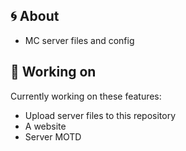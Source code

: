 ## 🌀 About

- MC server files and config

## 📝 Working on

Currently working on these features:
- Upload server files to this repository
- A website
- Server MOTD
